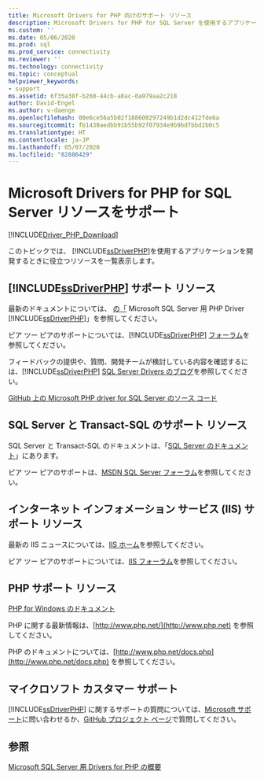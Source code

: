 ```yaml
---
title: Microsoft Drivers for PHP 向けのサポート リソース
description: Microsoft Drivers for PHP for SQL Server を使用するアプリケーションを開発するときに役立つリソースです。
ms.custom: ''
ms.date: 05/06/2020
ms.prod: sql
ms.prod_service: connectivity
ms.reviewer: ''
ms.technology: connectivity
ms.topic: conceptual
helpviewer_keywords:
- support
ms.assetid: 6f35a38f-b260-44cb-a8ac-0a979aa2c218
author: David-Engel
ms.author: v-daenge
ms.openlocfilehash: 00e6ce56a5b02f188600297249b1d2dc412fde6a
ms.sourcegitcommit: fb1430aedbb91b55b92f07934e9b9bdfbbd2b0c5
ms.translationtype: HT
ms.contentlocale: ja-JP
ms.lasthandoff: 05/07/2020
ms.locfileid: "82886429"
---
```

# <a name="support-resources-for-the-microsoft-drivers-for-php-for-sql-server"></a>Microsoft Drivers for PHP for SQL Server リソースをサポート
[!INCLUDE[Driver_PHP_Download](../../includes/driver_php_download.md)]

このトピックでは、 [!INCLUDE[ssDriverPHP](../../includes/ssdriverphp_md.md)]を使用するアプリケーションを開発するときに役立つリソースを一覧表示します。  
  
## <a name="ssdriverphp-support-resources"></a>[!INCLUDE[ssDriverPHP](../../includes/ssdriverphp_md.md)] サポート リソース  
最新のドキュメントについては、 [の「](microsoft-php-driver-for-sql-server.md) Microsoft SQL Server 用 PHP Driver [!INCLUDE[ssDriverPHP](../../includes/ssdriverphp_md.md)]」を参照してください。  
  
ピア ツー ピアのサポートについては、[!INCLUDE[ssDriverPHP](../../includes/ssdriverphp_md.md)] [フォーラム](https://social.msdn.microsoft.com/Forums/sqlserver/home?forum=sqldriverforphp)を参照してください。  
  
フィードバックの提供や、質問、開発チームが検討している内容を確認するには、[!INCLUDE[ssDriverPHP](../../includes/ssdriverphp_md.md)] [SQL Server Drivers のブログ](https://techcommunity.microsoft.com/t5/sql-server/bg-p/SQLServer/label-name/SQLServerDrivers)を参照してください。  
  
[GitHub 上の Microsoft PHP driver for SQL Server のソース コード](https://github.com/Microsoft/msphpsql)  
  
## <a name="sql-server-and-transact-sql-support-resources"></a>SQL Server と Transact-SQL のサポート リソース
SQL Server と Transact-SQL のドキュメントは、「[SQL Server のドキュメント](../../sql-server/index.yml)」にあります。
  
ピア ツー ピアのサポートは、[MSDN SQL Server フォーラム](https://social.msdn.microsoft.com/Forums/sqlserver/home)を参照してください。  
  
## <a name="internet-information-services-iis-support-resources"></a>インターネット インフォメーション サービス (IIS) サポート リソース  
最新の IIS ニュースについては、[IIS ホーム](https://www.iis.net/)を参照してください。  
  
ピア ツー ピアのサポートについては、[IIS フォーラム](https://forums.iis.net/)を参照してください。  
  
## <a name="php-support-resources"></a>PHP サポート リソース  
[PHP for Windows のドキュメント](https://windows.php.net/)  
  
PHP に関する最新情報は、[http://www.php.net/](http://www.php.net) を参照してください。  
  
PHP のドキュメントについては、[http://www.php.net/docs.php](http://www.php.net/docs.php) を参照してください。  
  
## <a name="microsoft-customer-support"></a>マイクロソフト カスタマー サポート  
[!INCLUDE[ssDriverPHP](../../includes/ssdriverphp_md.md)] に関するサポートの質問については、[Microsoft サポート](https://support.microsoft.com/contactus/)に問い合わせるか、[GitHub プロジェクト ページ](https://github.com/Microsoft/msphpsql/issues)で質問してください。  
  
## <a name="see-also"></a>参照  
[Microsoft SQL Server 用 Drivers for PHP の概要](overview-of-the-php-sql-driver.md)
